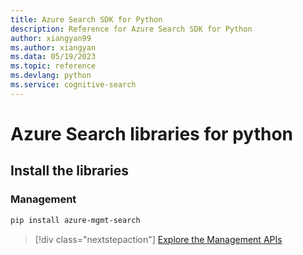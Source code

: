 ```yaml
---
title: Azure Search SDK for Python
description: Reference for Azure Search SDK for Python
author: xiangyan99
ms.author: xiangyan
ms.data: 05/19/2023
ms.topic: reference
ms.devlang: python
ms.service: cognitive-search
---
```

# Azure Search libraries for python

## Install the libraries


### Management

```bash
pip install azure-mgmt-search
```
> [!div class="nextstepaction"]
> [Explore the Management APIs](/python/api/overview/azure/search/management)